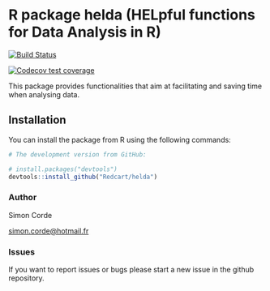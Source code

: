 # R package helda (HELpful functions for Data Analysis in R)
[![Build Status](https://travis-ci.com/Redcart/helda.svg?branch=master)](https://travis-ci.org/Redcart/helda)
  <!-- badges: start -->
  [![Codecov test coverage](https://codecov.io/gh/Redcart/helda/branch/master/graph/badge.svg)](https://codecov.io/gh/Redcart/helda?branch=master)
  <!-- badges: end -->
  
This package provides functionalities that aim at facilitating and saving time when analysing data.

## Installation

You can install the package from R using the following commands:
``` r
# The development version from GitHub:

# install.packages("devtools")
devtools::install_github("Redcart/helda")
```


### Author

Simon Corde

simon.corde@hotmail.fr

### Issues

If you want to report issues or bugs please start a new issue in the github repository.

